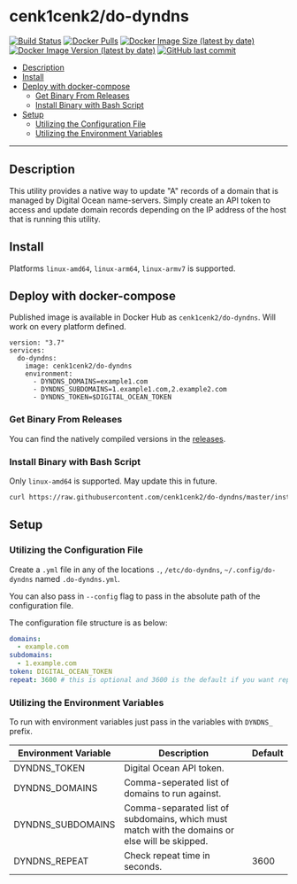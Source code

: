 # cenk1cenk2/do-dyndns

[![Build Status](https://drone.kilic.dev/api/badges/cenk1cenk2/do-dyndns/status.svg)](https://drone.kilic.dev/cenk1cenk2/do-dyndns) [![Docker Pulls](https://img.shields.io/docker/pulls/cenk1cenk2/do-dyndns)](https://hub.docker.com/repository/docker/cenk1cenk2/do-dyndns) [![Docker Image Size (latest by date)](https://img.shields.io/docker/image-size/cenk1cenk2/do-dyndns)](https://hub.docker.com/repository/docker/cenk1cenk2/do-dyndns) [![Docker Image Version (latest by date)](https://img.shields.io/docker/v/cenk1cenk2/do-dyndns)](https://hub.docker.com/repository/docker/cenk1cenk2/do-dyndns) [![GitHub last commit](https://img.shields.io/github/last-commit/cenk1cenk2/do-dyndns)](https://github.com/cenk1cenk2/do-dyndns)

<!-- toc -->

- [Description](#description)
- [Install](#install)
- [Deploy with docker-compose](#deploy-with-docker-compose)
  - [Get Binary From Releases](#get-binary-from-releases)
  - [Install Binary with Bash Script](#install-binary-with-bash-script)
- [Setup](#setup)
  - [Utilizing the Configuration File](#utilizing-the-configuration-file)
  - [Utilizing the Environment Variables](#utilizing-the-environment-variables)

<!-- tocstop -->

---

## Description

This utility provides a native way to update "A" records of a domain that is managed by Digital Ocean name-servers. Simply create an API token to access and update domain records depending on the IP address of the host that is running this utility.

## Install

Platforms `linux-amd64`, `linux-arm64`, `linux-armv7` is supported.

## Deploy with docker-compose

Published image is available in Docker Hub as `cenk1cenk2/do-dyndns`. Will work on every platform defined.

```docker
version: "3.7"
services:
  do-dyndns:
    image: cenk1cenk2/do-dyndns
    environment:
      - DYNDNS_DOMAINS=example1.com
      - DYNDNS_SUBDOMAINS=1.example1.com,2.example2.com
      - DYNDNS_TOKEN=$DIGITAL_OCEAN_TOKEN
```

### Get Binary From Releases

You can find the natively compiled versions in the [releases](https://github.com/cenk1cenk2/do-dyndns/releases/latest).

### Install Binary with Bash Script

Only `linux-amd64` is supported. May update this in future.

```bash
curl https://raw.githubusercontent.com/cenk1cenk2/do-dyndns/master/install.sh | bash
```

## Setup

### Utilizing the Configuration File

Create a `.yml` file in any of the locations `.`, `/etc/do-dyndns`, `~/.config/do-dyndns` named `.do-dyndns.yml`.

You can also pass in `--config` flag to pass in the absolute path of the configuration file.

The configuration file structure is as below:

```yaml
domains:
  - example.com
subdomains:
  - 1.example.com
token: DIGITAL_OCEAN_TOKEN
repeat: 3600 # this is optional and 3600 is the default if you want repeat
```

### Utilizing the Environment Variables

To run with environment variables just pass in the variables with `DYNDNS_` prefix.

| Environment Variable | Description                                                                                    | Default |
| -------------------- | ---------------------------------------------------------------------------------------------- | ------- |
| DYNDNS_TOKEN         | Digital Ocean API token.                                                                       |         |
| DYNDNS_DOMAINS       | Comma-seperated list of domains to run against.                                                |         |
| DYNDNS_SUBDOMAINS    | Comma-separated list of subdomains, which must match with the domains or else will be skipped. |         |
| DYNDNS_REPEAT        | Check repeat time in seconds.                                                                  | 3600    |
